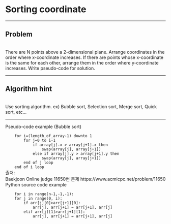 <h1>Sorting coordinate</h1>
<hr>
<h2>Problem</h2><br>
There are N points above a 2-dimensional plane. Arrange coordinates in the order where x-coordinate increases. If there are points whose x-coordinate is the same for each other, arrange them in the order where y-coordinate increases. Write pseudo-code for solution.
<hr>
<h2>Algorithm hint</h2><br>
Use sorting algorithm. ex) Bubble sort, Selection sort, Merge sort, Quick sort, etc...
<hr>
Pseudo-code example (Bubble sort)<br>
<code>
    for i=(length_of_array-1) downto 1
        for j=0 to i-1
            if array[j].x > array[j+1].x then
                swap(array[j], array[j+1])
            else if array[j].y > array[j+1].y then
                swap(array[j], array[j+1])
        end of j loop
    end of i loop
</code>
출처:<br>
Baekjoon Online judge 11650번 문제 https://www.acmicpc.net/problem/11650 <br>
Python source code example<br>
<code>
    for i in range(n-1,-1,-1):
    for j in range(0, i):
        if arr[j][0]>arr[j+1][0]:
            arr[j], arr[j+1] = arr[j+1], arr[j]
        elif arr[j][1]>arr[j+1][1]:
            arr[j], arr[j+1] = arr[j+1], arr[j]
</code>